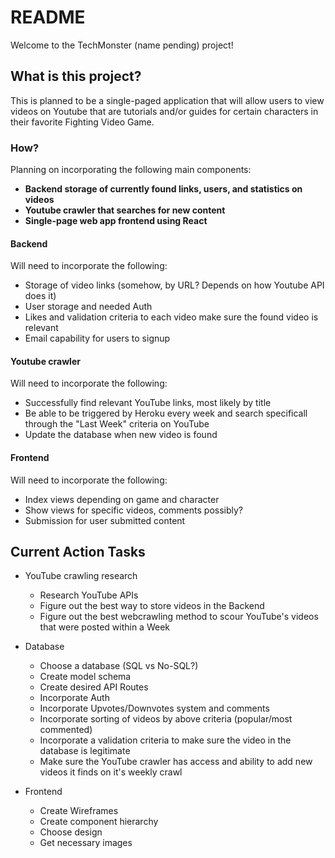 # README

Welcome to the TechMonster (name pending) project!

## What is this project?

This is planned to be a single-paged application that will allow users to view videos on Youtube that are tutorials and/or guides for certain characters in their favorite Fighting Video Game.

### How?

Planning on incorporating the following main components:

* __Backend storage of currently found links, users, and statistics on videos__
* __Youtube crawler that searches for new content__
* __Single-page web app frontend using React__

#### Backend

Will need to incorporate the following:

* Storage of video links (somehow, by URL? Depends on how Youtube API does it)
* User storage and needed Auth
* Likes and validation criteria to each video make sure the found video is relevant
* Email capability for users to signup

#### Youtube crawler

Will need to incorporate the following:

* Successfully find relevant YouTube links, most likely by title
* Be able to be triggered by Heroku every week and search specificall through the "Last Week" criteria on YouTube
* Update the database when new video is found

#### Frontend

Will need to incorporate the following:

* Index views depending on game and character
* Show views for specific videos, comments possibly?
* Submission for user submitted content

## Current Action Tasks

* YouTube crawling research
  * Research YouTube APIs
  * Figure out the best way to store videos in the Backend
  * Figure out the best webcrawling method to scour YouTube's videos that were posted within a Week

* Database
  * Choose a database (SQL vs No-SQL?)
  * Create model schema
  * Create desired API Routes
  * Incorporate Auth
  * Incorporate Upvotes/Downvotes system and comments
  * Incorporate sorting of videos by above criteria (popular/most commented)
  * Incorporate a validation criteria to make sure the video in the database is legitimate
  * Make sure the YouTube crawler has access and ability to add new videos it finds on it's weekly crawl

* Frontend
  * Create Wireframes
  * Create component hierarchy
  * Choose design
  * Get necessary images
